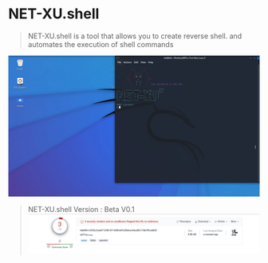 # NET-XU.shell
> NET-XU.shell is a tool that allows you to create reverse shell. and automates the execution of shell commands
 
![Cpntrol Panel](imgs/banner.gif)
> NET-XU.shell Version : Beta V0.1
![Virus total](imgs/Detect.PNG)

